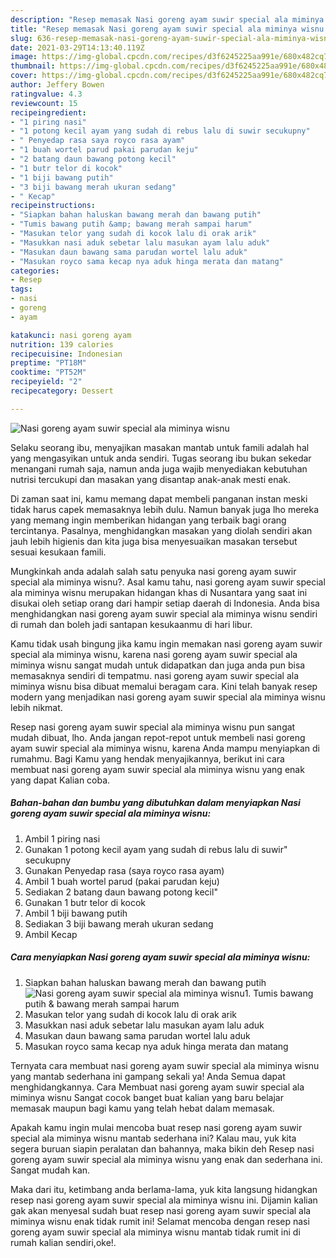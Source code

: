 ```yaml
---
description: "Resep memasak Nasi goreng ayam suwir special ala miminya wisnu yang lezat dan Mudah Dibuat"
title: "Resep memasak Nasi goreng ayam suwir special ala miminya wisnu yang lezat dan Mudah Dibuat"
slug: 636-resep-memasak-nasi-goreng-ayam-suwir-special-ala-miminya-wisnu-yang-lezat-dan-mudah-dibuat
date: 2021-03-29T14:13:40.119Z
image: https://img-global.cpcdn.com/recipes/d3f6245225aa991e/680x482cq70/nasi-goreng-ayam-suwir-special-ala-miminya-wisnu-foto-resep-utama.jpg
thumbnail: https://img-global.cpcdn.com/recipes/d3f6245225aa991e/680x482cq70/nasi-goreng-ayam-suwir-special-ala-miminya-wisnu-foto-resep-utama.jpg
cover: https://img-global.cpcdn.com/recipes/d3f6245225aa991e/680x482cq70/nasi-goreng-ayam-suwir-special-ala-miminya-wisnu-foto-resep-utama.jpg
author: Jeffery Bowen
ratingvalue: 4.3
reviewcount: 15
recipeingredient:
- "1 piring nasi"
- "1 potong kecil ayam yang sudah di rebus lalu di suwir secukupny"
- " Penyedap rasa saya royco rasa ayam"
- "1 buah wortel parud pakai parudan keju"
- "2 batang daun bawang potong kecil"
- "1 butr telor di kocok"
- "1 biji bawang putih"
- "3 biji bawang merah ukuran sedang"
- " Kecap"
recipeinstructions:
- "Siapkan bahan haluskan bawang merah dan bawang putih"
- "Tumis bawang putih &amp; bawang merah sampai harum"
- "Masukan telor yang sudah di kocok lalu di orak arik"
- "Masukkan nasi aduk sebetar lalu masukan ayam lalu aduk"
- "Masukan daun bawang sama parudan wortel lalu aduk"
- "Masukan royco sama kecap nya aduk hinga merata dan matang"
categories:
- Resep
tags:
- nasi
- goreng
- ayam

katakunci: nasi goreng ayam 
nutrition: 139 calories
recipecuisine: Indonesian
preptime: "PT18M"
cooktime: "PT52M"
recipeyield: "2"
recipecategory: Dessert

---
```



![Nasi goreng ayam suwir special ala miminya wisnu](https://img-global.cpcdn.com/recipes/d3f6245225aa991e/680x482cq70/nasi-goreng-ayam-suwir-special-ala-miminya-wisnu-foto-resep-utama.jpg)

Selaku seorang ibu, menyajikan masakan mantab untuk famili adalah hal yang mengasyikan untuk anda sendiri. Tugas seorang ibu bukan sekedar menangani rumah saja, namun anda juga wajib menyediakan kebutuhan nutrisi tercukupi dan masakan yang disantap anak-anak mesti enak.

Di zaman  saat ini, kamu memang dapat membeli panganan instan meski tidak harus capek memasaknya lebih dulu. Namun banyak juga lho mereka yang memang ingin memberikan hidangan yang terbaik bagi orang tercintanya. Pasalnya, menghidangkan masakan yang diolah sendiri akan jauh lebih higienis dan kita juga bisa menyesuaikan masakan tersebut sesuai kesukaan famili. 



Mungkinkah anda adalah salah satu penyuka nasi goreng ayam suwir special ala miminya wisnu?. Asal kamu tahu, nasi goreng ayam suwir special ala miminya wisnu merupakan hidangan khas di Nusantara yang saat ini disukai oleh setiap orang dari hampir setiap daerah di Indonesia. Anda bisa menghidangkan nasi goreng ayam suwir special ala miminya wisnu sendiri di rumah dan boleh jadi santapan kesukaanmu di hari libur.

Kamu tidak usah bingung jika kamu ingin memakan nasi goreng ayam suwir special ala miminya wisnu, karena nasi goreng ayam suwir special ala miminya wisnu sangat mudah untuk didapatkan dan juga anda pun bisa memasaknya sendiri di tempatmu. nasi goreng ayam suwir special ala miminya wisnu bisa dibuat memalui beragam cara. Kini telah banyak resep modern yang menjadikan nasi goreng ayam suwir special ala miminya wisnu lebih nikmat.

Resep nasi goreng ayam suwir special ala miminya wisnu pun sangat mudah dibuat, lho. Anda jangan repot-repot untuk membeli nasi goreng ayam suwir special ala miminya wisnu, karena Anda mampu menyiapkan di rumahmu. Bagi Kamu yang hendak menyajikannya, berikut ini cara membuat nasi goreng ayam suwir special ala miminya wisnu yang enak yang dapat Kalian coba.

<!--inarticleads1-->

##### Bahan-bahan dan bumbu yang dibutuhkan dalam menyiapkan Nasi goreng ayam suwir special ala miminya wisnu:

1. Ambil 1 piring nasi
1. Gunakan 1 potong kecil ayam yang sudah di rebus lalu di suwir&#34; secukupny
1. Gunakan  Penyedap rasa (saya royco rasa ayam)
1. Ambil 1 buah wortel parud (pakai parudan keju)
1. Sediakan 2 batang daun bawang potong kecil&#34;
1. Gunakan 1 butr telor di kocok
1. Ambil 1 biji bawang putih
1. Sediakan 3 biji bawang merah ukuran sedang
1. Ambil  Kecap




<!--inarticleads2-->

##### Cara menyiapkan Nasi goreng ayam suwir special ala miminya wisnu:

1. Siapkan bahan haluskan bawang merah dan bawang putih
<img src="https://img-global.cpcdn.com/steps/466d8ad9a8bb4cc7/160x128cq70/nasi-goreng-ayam-suwir-special-ala-miminya-wisnu-langkah-memasak-1-foto.jpg" alt="Nasi goreng ayam suwir special ala miminya wisnu">1. Tumis bawang putih &amp; bawang merah sampai harum
1. Masukan telor yang sudah di kocok lalu di orak arik
1. Masukkan nasi aduk sebetar lalu masukan ayam lalu aduk
1. Masukan daun bawang sama parudan wortel lalu aduk
1. Masukan royco sama kecap nya aduk hinga merata dan matang




Ternyata cara membuat nasi goreng ayam suwir special ala miminya wisnu yang mantab sederhana ini gampang sekali ya! Anda Semua dapat menghidangkannya. Cara Membuat nasi goreng ayam suwir special ala miminya wisnu Sangat cocok banget buat kalian yang baru belajar memasak maupun bagi kamu yang telah hebat dalam memasak.

Apakah kamu ingin mulai mencoba buat resep nasi goreng ayam suwir special ala miminya wisnu mantab sederhana ini? Kalau mau, yuk kita segera buruan siapin peralatan dan bahannya, maka bikin deh Resep nasi goreng ayam suwir special ala miminya wisnu yang enak dan sederhana ini. Sangat mudah kan. 

Maka dari itu, ketimbang anda berlama-lama, yuk kita langsung hidangkan resep nasi goreng ayam suwir special ala miminya wisnu ini. Dijamin kalian gak akan menyesal sudah buat resep nasi goreng ayam suwir special ala miminya wisnu enak tidak rumit ini! Selamat mencoba dengan resep nasi goreng ayam suwir special ala miminya wisnu mantab tidak rumit ini di rumah kalian sendiri,oke!.


